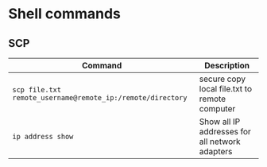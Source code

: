 # Shell commands

## SCP

| Command | Description |
| ------- | ----------- |
| `scp file.txt remote_username@remote_ip:/remote/directory` | secure copy local file.txt to remote computer |
| `ip address show` | Show all IP addresses for all network adapters |
